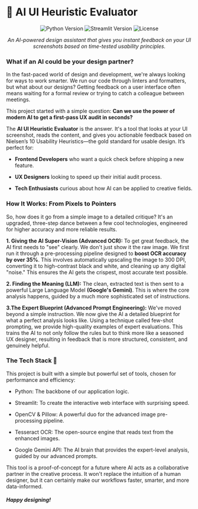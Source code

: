 # 🎨 AI UI Heuristic Evaluator
<p align="center">
<img src="https://img.shields.io/badge/Python-3.9%2B-blue?style=for-the-badge&logo=python" alt="Python Version">
<img src="https://img.shields.io/badge/Streamlit-1.30%2B-red?style=for-the-badge&logo=streamlit" alt="Streamlit Version">
<img src="https://img.shields.io/badge/License-MIT-green?style=for-the-badge" alt="License">
</p>

<p align="center">
<i>An AI-powered design assistant that gives you instant feedback on your UI screenshots based on time-tested usability principles.</i>
</p>


### What if an AI could be your design partner?
In the fast-paced world of design and development, we're always looking for ways to work smarter. We run our code through linters and formatters, but what about our designs? Getting feedback on a user interface often means waiting for a formal review or trying to catch a colleague between meetings.

This project started with a simple question: **Can we use the power of modern AI to get a first-pass UX audit in seconds?**

The **AI UI Heuristic Evaluator** is the answer. It's a tool that looks at your UI screenshot, reads the content, and gives you actionable feedback based on Nielsen’s 10 Usability Heuristics—the gold standard for usable design. It’s perfect for:

- **Frontend Developers** who want a quick check before shipping a new feature.

- **UX Designers** looking to speed up their initial audit process.

- **Tech Enthusiasts** curious about how AI can be applied to creative fields.

### How It Works: From Pixels to Pointers
So, how does it go from a simple image to a detailed critique? It's an upgraded, three-step dance between a few cool technologies, engineered for higher accuracy and more reliable results.

**1. Giving the AI Super-Vision (Advanced OCR):** To get great feedback, the AI first needs to "see" clearly. We don't just show it the raw image. We first run it through a pre-processing pipeline designed to **boost OCR accuracy by over 35%**. This involves automatically upscaling the image to 300 DPI, converting it to high-contrast black and white, and cleaning up any digital "noise." This ensures the AI gets the crispest, most accurate text possible.

**2. Finding the Meaning (LLM):** The clean, extracted text is then sent to a powerful Large Language Model **(Google's Gemini)**. This is where the core analysis happens, guided by a much more sophisticated set of instructions.

**3.The Expert Blueprint (Advanced Prompt Engineering):** We've moved beyond a simple instruction. We now give the AI a detailed blueprint for what a perfect analysis looks like. Using a technique called few-shot prompting, we provide high-quality examples of expert evaluations. This trains the AI to not only follow the rules but to think more like a seasoned UX designer, resulting in feedback that is more structured, consistent, and genuinely helpful.

### The Tech Stack 🧰
This project is built with a simple but powerful set of tools, chosen for performance and efficiency:

- Python: The backbone of our application logic.

- Streamlit: To create the interactive web interface with surprising speed.

- OpenCV & Pillow: A powerful duo for the advanced image pre-processing pipeline.

- Tesseract OCR: The open-source engine that reads text from the enhanced images.

- Google Gemini API: The AI brain that provides the expert-level analysis, guided by our advanced prompts.

This tool is a proof-of-concept for a future where AI acts as a collaborative partner in the creative process. It won't replace the intuition of a human designer, but it can certainly make our workflows faster, smarter, and more data-informed.

##### Happy designing!
